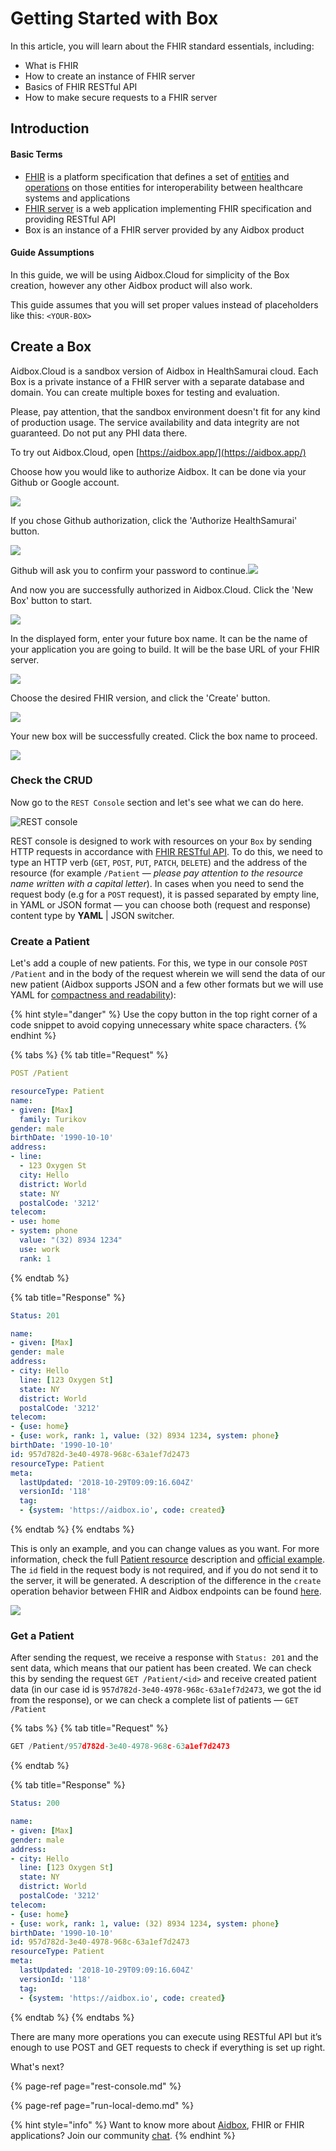 # Getting Started with Box

In this article, you will learn about the FHIR standard essentials, including:

* What is FHIR 
* How to create an instance of FHIR server
* Basics of FHIR RESTful API
* How to make secure requests to a FHIR server

## Introduction

#### Basic Terms

* [FHIR](https://www.hl7.org/fhir/index.html) is a platform specification that defines a set of [entities](https://www.hl7.org/fhir/resourcelist.html) and [operations](https://www.hl7.org/fhir/http.html) on those entities for interoperability between healthcare systems and applications
* [FHIR server](https://aidbox.app) is a web application implementing FHIR specification and providing RESTful API
* Box is an instance of a FHIR server provided by any Aidbox product

#### Guide Assumptions

In this guide, we will be using Aidbox.Cloud for simplicity of the Box creation, however any other Aidbox product will also work.

This guide assumes that you will set proper values instead of placeholders like this: `<YOUR-BOX>`

## Create a Box

Aidbox.Cloud is a sandbox version of Aidbox in HealthSamurai cloud. Each Box is a private instance of a FHIR server with a separate database and domain. You can create multiple boxes for testing and evaluation.

Please, pay attention, that the sandbox environment doesn't fit for any kind of production usage. The service availability and data integrity are not guaranteed. Do not put any PHI data there.

To try out Aidbox.Cloud, open [https://aidbox.app/](https://aidbox.app/)

Choose how you would like to authorize Aidbox. It can be done via your Github or Google account.

![](https://gblobscdn.gitbook.com/assets%2F-LHqtKiuedlcKJLm337_%2F-MWwm5sF9vMRG5G1viJr%2F-MWwn94fBVJGYhIUhh9k%2Fsignup.%20AidboxCloud.png?alt=media&token=1b4586f0-8602-4e29-9739-0b4a173271be)

If you chose Github authorization, click the 'Authorize HealthSamurai' button.

![](https://gblobscdn.gitbook.com/assets%2F-LHqtKiuedlcKJLm337_%2F-LOb0LZIYGlRkqfwxeJa%2F-LOb1wmxwllYQ-Exm5Xt%2Fscr-2018-10-11_10-50-33.png?alt=media&token=3cea3d7e-33d4-4a87-b9d5-52f02dd19806)

Github will ask you to confirm your password to continue.![](https://gblobscdn.gitbook.com/assets%2F-LHqtKiuedlcKJLm337_%2F-LOb0LZIYGlRkqfwxeJa%2F-LOb22CZIKmFtWVF7j0q%2Fscr-2018-10-11_10-51-32.png?alt=media&token=be612835-61ae-4744-b4fe-194c3c9a407a)

And now you are successfully authorized in Aidbox.Cloud. Click the 'New Box' button to start.

![](https://gblobscdn.gitbook.com/assets%2F-LHqtKiuedlcKJLm337_%2F-LOb0LZIYGlRkqfwxeJa%2F-LOb2hXQ8ieZapJmqj9K%2Fscr-2018-10-11_10-51-55.png?alt=media&token=b2a45825-a7cf-4c1f-bbf9-29de357f32d1)

In the displayed form, enter your future box name. It can be the name of your application you are going to build. It will be the base URL of your FHIR server.

![](https://gblobscdn.gitbook.com/assets%2F-LHqtKiuedlcKJLm337_%2F-MWwm5sF9vMRG5G1viJr%2F-MWwrcjr6CUIPLa7hgA2%2FCreate%20Box.png?alt=media&token=6efaba1c-2c8f-4811-8d8d-ea27afc5d406)

Choose the desired FHIR version, and click the 'Create' button.

![](https://gblobscdn.gitbook.com/assets%2F-LHqtKiuedlcKJLm337_%2F-MWwm5sF9vMRG5G1viJr%2F-MWwrw99aCMtk_RoLM3z%2FChoose%20FHIR%20version.png?alt=media&token=e3fa7a4b-2bc4-471e-8b2a-62e7c33748eb)

Your new box will be successfully created. Click the box name to proceed.

![](https://gblobscdn.gitbook.com/assets%2F-LHqtKiuedlcKJLm337_%2F-LOb0LZIYGlRkqfwxeJa%2F-LOb2rXqD2j5J7ZbZdo0%2Fscr-2018-10-11_10-54-04.png?alt=media&token=4f784b1b-1deb-4a0c-a5b8-0720d20b0a49)



### Check the CRUD

Now go to the `REST Console` section and let's see what we can do here.

![REST console](../.gitbook/assets/screenshot-2018-10-18-18.54.58.png)

REST console is designed to work with resources on your `Box` by sending HTTP requests in accordance with [FHIR RESTful API](http://hl7.org/fhir/http.html). To do this, we need to type an HTTP verb \(`GET`, `POST`, `PUT`, `PATCH`, `DELETE`\) and the address of the resource \(for example `/Patient` — _please pay attention to the resource name written with a capital letter_\). In cases when you need to send the request body \(e.g for a `POST` request\), it is passed separated by empty line, in YAML or JSON format — you can choose both \(request and response\) content type by **YAML** \| JSON switcher.

### Create a Patient

Let's add a couple of new patients. For this, we type in our console `POST /Patient` and in the body of the request wherein we will send the data of our new patient \(Aidbox supports JSON and a few other formats but we will use YAML for [compactness and readability]()\):

{% hint style="danger" %}
Use the copy button in the top right corner of a code snippet to avoid copying unnecessary white space characters.
{% endhint %}

{% tabs %}
{% tab title="Request" %}
```yaml
POST /Patient

resourceType: Patient
name:
- given: [Max]
  family: Turikov
gender: male
birthDate: '1990-10-10'
address:
- line:
  - 123 Oxygen St
  city: Hello
  district: World
  state: NY
  postalCode: '3212'
telecom:
- use: home
- system: phone
  value: "(32) 8934 1234"
  use: work
  rank: 1
```
{% endtab %}

{% tab title="Response" %}
```yaml
Status: 201

name:
- given: [Max]
gender: male
address:
- city: Hello
  line: [123 Oxygen St]
  state: NY
  district: World
  postalCode: '3212'
telecom:
- {use: home}
- {use: work, rank: 1, value: (32) 8934 1234, system: phone}
birthDate: '1990-10-10'
id: 957d782d-3e40-4978-968c-63a1ef7d2473
resourceType: Patient
meta:
  lastUpdated: '2018-10-29T09:09:16.604Z'
  versionId: '118'
  tag:
  - {system: 'https://aidbox.io', code: created}
```
{% endtab %}
{% endtabs %}

This is only an example, and you can change values as you want. For more information, check the full [Patient resource](https://www.hl7.org/fhir/patient.html) description and [official example](https://www.hl7.org/fhir/patient-example.json.html). The `id` field in the request body is not required, and if you do not send it to the server, it will be generated. A description of the difference in the `create` operation behavior between FHIR and Aidbox endpoints can be found [here](https://docs.aidbox.app/basic-concepts/aidbox-and-fhir-formats).

![](../.gitbook/assets/2018-10-29-121415_1311x754_scrot.png)

### Get a Patient

After sending the request, we receive a response with `Status: 201` and the sent data, which means that our patient has been created. We can check this by sending the request `GET /Patient/<id>` and receive created patient data \(in our case id is `957d782d-3e40-4978-968c-63a1ef7d2473`, we got the id from the response\), or we can check a complete list of patients — `GET /Patient`

{% tabs %}
{% tab title="Request" %}
```javascript
GET /Patient/957d782d-3e40-4978-968c-63a1ef7d2473
```
{% endtab %}

{% tab title="Response" %}
```yaml
Status: 200

name:
- given: [Max]
gender: male
address:
- city: Hello
  line: [123 Oxygen St]
  state: NY
  district: World
  postalCode: '3212'
telecom:
- {use: home}
- {use: work, rank: 1, value: (32) 8934 1234, system: phone}
birthDate: '1990-10-10'
id: 957d782d-3e40-4978-968c-63a1ef7d2473
resourceType: Patient
meta:
  lastUpdated: '2018-10-29T09:09:16.604Z'
  versionId: '118'
  tag:
  - {system: 'https://aidbox.io', code: created}
```
{% endtab %}
{% endtabs %}

There are many more operations you can execute using RESTful API but it’s enough to use POST and GET requests to check if everything is set up right.

What's next?

{% page-ref page="rest-console.md" %}

{% page-ref page="run-local-demo.md" %}

{% hint style="info" %}
Want to know more about [Aidbox](https://www.health-samurai.io/aidbox), FHIR or FHIR applications? Join our community [chat](https://t.me/aidbox).
{% endhint %}

